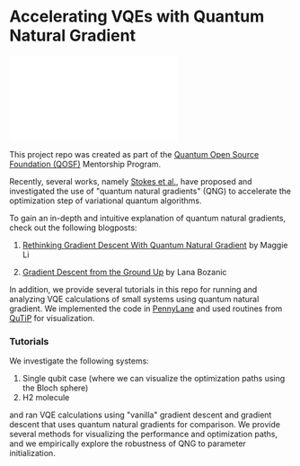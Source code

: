 
# Accelerating VQEs with Quantum Natural Gradient 

![QNG](images/qng_example.pdf)

This project repo was created as part of the [Quantum Open Source Foundation (QOSF)](http://qosf.org) Mentorship Program.

Recently, several works, namely [Stokes et al.](https://arxiv.org/abs/1909.02108), have proposed and investigated the use of "quantum natural gradients" (QNG) to accelerate the optimization step of variational quantum algorithms.

To gain an in-depth and intuitive explanation of quantum natural gradients, check out the following blogposts:

1. [Rethinking Gradient Descent With Quantum Natural Gradient](https://medium.com/@ziyu.lili.maggie/rethinking-gradient-descent-with-quantum-natural-gradient-330da14f621) by Maggie Li

2. [Gradient Descent from the Ground Up](https://medium.com/@lana.bozanic/quantum-natural-gradient-from-the-ground-up-983db57cbf6) by Lana Bozanic

In addition, we provide several tutorials in this repo for running and analyzing VQE calculations of small systems using quantum natural gradient. We implemented the code in [PennyLane](https://pennylane.ai/) and used routines from [QuTiP](http://qutip.org/) for visualization.

### Tutorials

We investigate the following systems:

1. Single qubit case (where we can visualize the optimization paths using the Bloch sphere)
2. H2 molecule

and ran VQE calculations using "vanilla" gradient descent and gradient descent that uses quantum natural gradients for comparison.
We provide several methods for visualizing the performance and optimization paths, and we empirically explore the robustness of QNG to parameter initialization.
